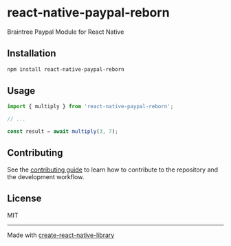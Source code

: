 # react-native-paypal-reborn

Braintree Paypal Module for React Native

## Installation

```sh
npm install react-native-paypal-reborn
```

## Usage

```js
import { multiply } from 'react-native-paypal-reborn';

// ...

const result = await multiply(3, 7);
```

## Contributing

See the [contributing guide](CONTRIBUTING.md) to learn how to contribute to the repository and the development workflow.

## License

MIT

---

Made with [create-react-native-library](https://github.com/callstack/react-native-builder-bob)
